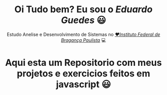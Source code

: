 <div>
  <h1 align="center">Oi Tudo bem? Eu sou o <i>Eduardo Guedes</i></a> 😃️</h1>
  <p align="center">Estudo Anelise e Desenvolvimento de Sistemas no <a href="https://bra.ifsp.edu.br/"><i>❤️Instituto Federal de Bragança Paulista</i></a> 💻
  </a><br>
  <h1 align="center">Aqui esta um Repositorio com meus projetos e exercicios feitos em javascript</a> 😃️</h1>
</div>
